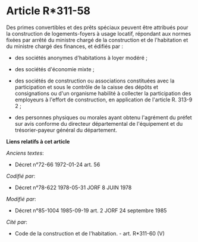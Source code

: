 # Article R*311-58

Des primes convertibles et des prêts spéciaux peuvent être attribués pour la construction de logements-foyers à usage
locatif, répondant aux normes fixées par arrêté du ministre chargé de la construction et de l'habitation et du ministre
chargé des finances, et édifiés par :

- des sociétés anonymes d'habitations à loyer modéré ;

- des sociétés d'économie mixte ;

- des sociétés de construction ou associations constituées avec la participation et sous le contrôle de la caisse des dépôts
et consignations ou d'un organisme habilité à collecter la participation des employeurs à l'effort de construction, en
application de l'article R. 313-9 2 ;

- des personnes physiques ou morales ayant obtenu l'agrément du préfet sur avis conforme du directeur départemental de
l'équipement et du trésorier-payeur général du département.

**Liens relatifs à cet article**

_Anciens textes_:

  - Décret n°72-66 1972-01-24 art. 56

_Codifié par_:

  - Décret n°78-622 1978-05-31 JORF 8 JUIN 1978

_Modifié par_:

  - Décret n°85-1004 1985-09-19 art. 2 JORF 24 septembre 1985

_Cité par_:

  - Code de la construction et de l'habitation. - art. R*311-60 (V)

